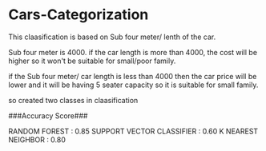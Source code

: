 # Cars-Categorization

This claasification is based on Sub four meter/ lenth of the car.

Sub four meter is 4000.
if the car length is more than 4000, the cost will be higher so it won't be suitable for small/poor family.

if the Sub four meter/ car length is less than 4000 then the car price will be lower and it will be having 5 seater capacity so it is suitable for small family.

so created two classes in claasification

###Accuracy Score###

RANDOM FOREST :  0.85
SUPPORT VECTOR CLASSIFIER : 0.60
K NEAREST NEIGHBOR : 0.80
